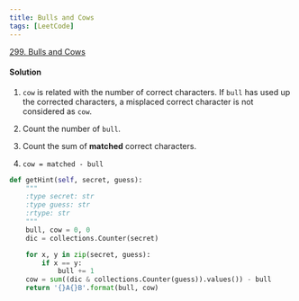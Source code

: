 ```yaml
---
title: Bulls and Cows
tags: [LeetCode]
---
```


[299. Bulls and Cows](https://leetcode.com/problems/bulls-and-cows/)
#### Solution  
1. `cow` is related with the number of correct characters. If `bull` has used up the corrected characters, 
a misplaced correct character is not considered as `cow`.

1. Count the number of `bull`.

1. Count the sum of **matched** correct characters.

1. `cow = matched - bull`
```python
def getHint(self, secret, guess):
    """
    :type secret: str
    :type guess: str
    :rtype: str
    """
    bull, cow = 0, 0
    dic = collections.Counter(secret)

    for x, y in zip(secret, guess):
        if x == y:
            bull += 1
    cow = sum((dic & collections.Counter(guess)).values()) - bull
    return '{}A{}B'.format(bull, cow)
```